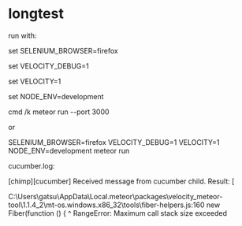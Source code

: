 # longtest

run with:

set SELENIUM_BROWSER=firefox

set VELOCITY_DEBUG=1

set VELOCITY=1

set NODE_ENV=development

cmd /k meteor run --port 3000

or

SELENIUM_BROWSER=firefox VELOCITY_DEBUG=1 VELOCITY=1 NODE_ENV=development meteor run

cucumber.log:

[chimp][cucumber] Received message from cucumber child. Result: [

C:\Users\gatsu\AppData\Local\.meteor\packages\velocity_meteor-tool\1.1.4_2\mt-os.windows.x86_32\tools\fiber-helpers.js:160
    new Fiber(function () {
        ^
RangeError: Maximum call stack size exceeded
